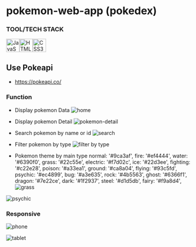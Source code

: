 # pokemon-web-app (pokedex)

### TOOL/TECH STACK
<p align="left">
<a href="https://developer.mozilla.org/en-US/docs/Web/JavaScript" target="_blank" rel="noreferrer"><img src="https://raw.githubusercontent.com/danielcranney/readme-generator/main/public/icons/skills/javascript-colored.svg" width="36" height="36" alt="JavaScript" /></a><a href="https://developer.mozilla.org/en-US/docs/Glossary/HTML5" target="_blank" rel="noreferrer"><img src="https://raw.githubusercontent.com/danielcranney/readme-generator/main/public/icons/skills/html5-colored.svg" width="36" height="36" alt="HTML5" /></a><a href="https://www.w3.org/TR/CSS/#css" target="_blank" rel="noreferrer"><img src="https://raw.githubusercontent.com/danielcranney/readme-generator/main/public/icons/skills/css3-colored.svg" width="36" height="36" alt="CSS3" /></a>
</p>

## Use Pokeapi 
* https://pokeapi.co/

### Function
* Display pokemon Data
![home](https://github.com/user-attachments/assets/fcfc64b7-8330-442a-b0b3-f11afc3ba1ab)


* Display pokemon Detail 
![pokemon-detail](https://github.com/user-attachments/assets/492696d0-f032-4ff8-ba1e-731feb1f11d2)


* Search pokemon by name or id
![search](https://github.com/user-attachments/assets/53791d7b-6073-4af0-b65c-5c6b3370a565)


* Filter pokemon by type
![filter by type](https://github.com/user-attachments/assets/326ad236-8186-4bd2-964e-0bf9c9b92025)

* Pokemon theme by main type
        normal: '#9ca3af',
        fire: '#ef4444',
        water: '#6390f0',
        grass: '#22c55e',
        electric: '#f7d02c',
        ice: '#22d3ee',
        fighting: '#c22e28',
        poison: '#a33ea1',
        ground: '#ca8a04',
        flying: '#93c5fd',
        psychic: '#ec4899',
        bug: '#a3e635',
        rock: '#4b5563',
        ghost: '#6366f1',
        dragon: '#7e22ce',
        dark: '#1f2937',
        steel: '#d1d5db',
        fairy: '#f9a8d4',
![grass](https://github.com/user-attachments/assets/fe518e0e-ffa3-4384-9ad7-f95646de0be2)

![psychic](https://github.com/user-attachments/assets/05ce4ae6-057f-419e-8632-869378e18590)



### Responsive
![phone](https://github.com/user-attachments/assets/5dbfe696-aeeb-4eeb-82ac-f408baab7c61)


![tablet](https://github.com/user-attachments/assets/707c8b93-9ae1-453a-854f-550efac79ea3)






